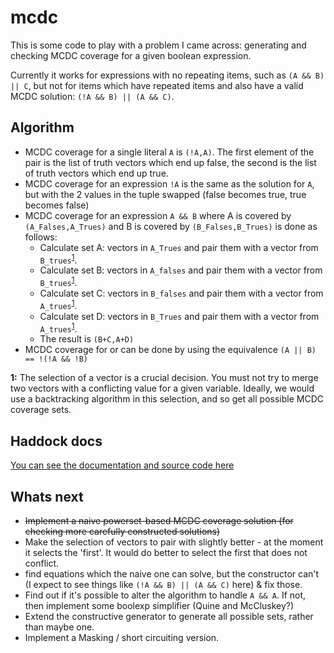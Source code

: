 # mcdc

This is some code to play with a problem I came across: generating and checking MCDC coverage for a given boolean expression.

Currently it works for expressions with no repeating items, such as `(A && B) || C`, but not for items which have repeated items and also have a valid MCDC solution: `(!A && B) || (A && C)`. 

## Algorithm

* MCDC coverage for a single literal `A` is `(!A,A)`. The first element of the pair is the list of truth vectors which end up false, the second is the list of truth vectors which end up true.
* MCDC coverage for an expression `!A` is the same as the solution for `A`, but with the 2 values in the tuple swapped (false becomes true, true becomes false)
* MCDC coverage for an expression `A && B` where A is covered by `(A_Falses,A_Trues)` and B is covered by `(B_Falses,B_Trues)` is done as follows:
  * Calculate set A: vectors in `A_Trues` and pair them with a vector from `B_trues`<sup>[1](#vector-selection)</sup>.
  * Calculate set B: vectors in `A_falses` and pair them with a vector from `B_trues`<sup>[1](#vector-selection)</sup>.
  * Calculate set C: vectors in `B_falses` and pair them with a vector from `A_trues`<sup>[1](#vector-selection)</sup>.
  * Calculate set D: vectors in `B_Trues` and pair them with a vector from `A_trues`<sup>[1](#vector-selection)</sup>.
  * The result is `(B+C,A+D)`
* MCDC coverage for or can be done by using the equivalence `(A || B) == !(!A && !B)`

<b id='vector-selection'>1:</b> The selection of a vector is a crucial decision. You must not try to merge two vectors with a conflicting value for a given variable. Ideally, we would use a backtracking algorithm in this selection, and so get all possible MCDC coverage sets.

## Haddock docs

[You can see the documentation and source code here](https://tocklime.github.io/mcdc-problem/docs/index.html)

## Whats next

* ~~Implement a naive powerset-based MCDC coverage solution (for checking more carefully constructed solutions)~~
* Make the selection of vectors to pair with slightly better - at the moment it selects the 'first'. It would do better to select the first that does not conflict.
* find equations which the naive one can solve, but the constructor can't (I expect to see things like `(!A && B) || (A && C)` here) & fix those. 
* Find out if it's possible to alter the algorithm to handle `A && A`. If not, then implement some boolexp simplifier (Quine and McCluskey?)
* Extend the constructive generator to generate all possible sets, rather than maybe one.
* Implement a Masking / short circuiting version.

